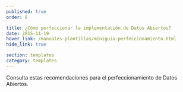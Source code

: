 ```yaml
---
published: true
order: 8

title: ¿Cómo perfeccionar la implementación de Datos Abiertos?
date: 2015-11-19
hover_link: /manuales-plantillas/miniguia-perfeccionamiento.html
hide_link: true

section: templates
category: templates
---
```


Consulta estas recomendaciones para el perfeccionamiento de Datos Abiertos.
